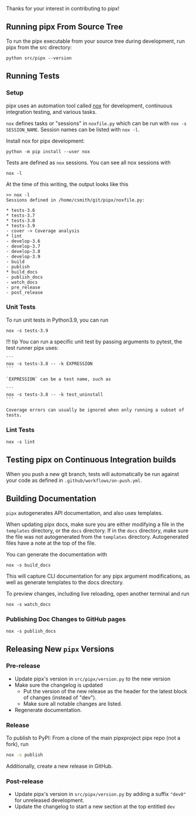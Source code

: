 Thanks for your interest in contributing to pipx!

## Running pipx From Source Tree
To run the pipx executable from your source tree during development, run pipx from the src directory:

```
python src/pipx --version
```

## Running Tests

### Setup
pipx uses an automation tool called [nox](https://pypi.org/project/nox/) for development, continuous integration testing, and various tasks.

`nox` defines tasks or "sessions" in `noxfile.py` which can be run with `nox -s SESSION_NAME`. Session names can be listed with `nox -l`.

Install nox for pipx development:
```
python -m pip install --user nox
```

Tests are defined as `nox` sessions. You can see all nox sessions with
```
nox -l
```

At the time of this writing, the output looks like this
```
>> nox -l
Sessions defined in /home/csmith/git/pipx/noxfile.py:

* tests-3.6
* tests-3.7
* tests-3.8
* tests-3.9
- cover -> Coverage analysis
* lint
- develop-3.6
- develop-3.7
- develop-3.8
- develop-3.9
- build
- publish
* build_docs
- publish_docs
- watch_docs
- pre_release
- post_release
```

### Unit Tests
To run unit tests in Python3.9, you can run
```
nox -s tests-3.9
```

!!! tip
    You can run a specific unit test by passing arguments to pytest, the test runner pipx uses:

    ```
    nox -s tests-3.8 -- -k EXPRESSION
    ```

    `EXPRESSION` can be a test name, such as

    ```
    nox -s tests-3.8 -- -k test_uninstall
    ```

    Coverage errors can usually be ignored when only running a subset of tests.

### Lint Tests

```
nox -s lint
```

## Testing pipx on Continuous Integration builds
When you push a new git branch, tests will automatically be run against your code as defined in `.github/workflows/on-push.yml`.

## Building Documentation

`pipx` autogenerates API documentation, and also uses templates.

When updating pipx docs, make sure you are either modifying a file in the `templates` directory, or the `docs` directory. If in the `docs` directory, make sure the file was not autogenerated from the `templates` directory. Autogenerated files have a note at the top of the file.

You can generate the documentation with
```
nox -s build_docs
```

This will capture CLI documentation for any pipx argument modifications, as well as generate templates to the docs directory.

To preview changes, including live reloading, open another terminal and run
```
nox -s watch_docs
```

### Publishing Doc Changes to GitHub pages
```
nox -s publish_docs
```

## Releasing New `pipx` Versions
### Pre-release

* Update pipx's version in `src/pipx/version.py` to the new version
* Make sure the changelog is updated
    * Put the version of the new release as the header for the latest block of changes (instead of "dev").
    * Make sure all notable changes are listed.
* Regenerate documentation.

### Release
To publish to PyPI: From a clone of the main pipxproject pipx repo (not a fork), run
```bash
nox -s publish
```

Additionally, create a new release in GitHub.

### Post-release
* Update pipx's version in `src/pipx/version.py` by adding a suffix `"dev0"` for unreleased development.
* Update the changelog to start a new section at the top entitled `dev`
